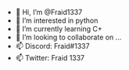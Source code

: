 - 👋 Hi, I’m @Fraid1337
- 👀 I’m interested in python
- 🌱 I’m currently learning C+
- 💞️ I’m looking to collaborate on ...
- 📫 Discord: Fraid#1337
- 📫 Twitter: Fraid 1337

